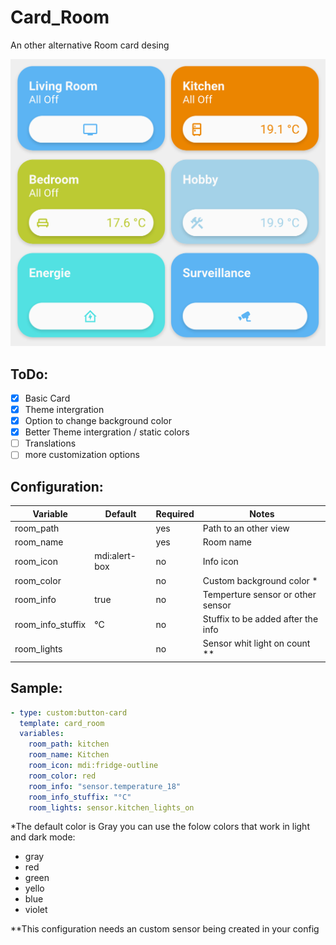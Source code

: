 # Card_Room

An other alternative Room card desing 

![Preview](preview-light.png)

## ToDo:

- [x] Basic Card
- [x] Theme intergration
- [x] Option to change background color
- [x] Better Theme intergration / static colors
- [ ] Translations
- [ ] more customization options

## Configuration:

| Variable          | Default       | Required | Notes                              |
| ----------------- | ------------- | -------- | ---------------------------------- |
| room_path         |               | yes      | Path to an other view              |
| room_name         |               | yes      | Room name                          |
| room_icon         | mdi:alert-box | no       | Info icon                          |
| room_color        | <color>       | no       | Custom background color *          |
| room_info         | true          | no       | Temperture sensor or other sensor  |
| room_info_stuffix | °C            | no       | Stuffix to be added after the info |
| room_lights       |               | no       | Sensor whit light on count **      |

## Sample:

```yaml
- type: custom:button-card
  template: card_room
  variables:
    room_path: kitchen
    room_name: Kitchen
    room_icon: mdi:fridge-outline
    room_color: red
    room_info: "sensor.temperature_18"
    room_info_stuffix: "°C"
    room_lights: sensor.kitchen_lights_on
```

*The default color is Gray you can use the folow colors that work in light and dark mode:
- gray
- red
- green
- yello
- blue
- violet

**This configuration needs an custom sensor being created in your config